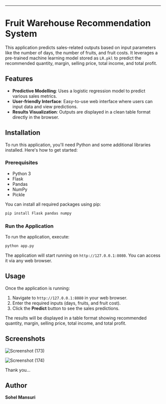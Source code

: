 ---

# Fruit Warehouse Recommendation System

This application predicts sales-related outputs based on input parameters like the number of days, the number of fruits, and fruit costs. It leverages a pre-trained machine learning model stored as `LR.pkl` to predict the recommended quantity, margin, selling price, total income, and total profit.

## Features

- **Predictive Modelling**: Uses a logistic regression model to predict various sales metrics.
- **User-friendly Interface**: Easy-to-use web interface where users can input data and view predictions.
- **Results Visualization**: Outputs are displayed in a clean table format directly in the browser.

## Installation

To run this application, you'll need Python and some additional libraries installed. Here's how to get started:

### Prerequisites

- Python 3
- Flask
- Pandas
- NumPy
- Pickle

You can install all required packages using pip:

```bash
pip install Flask pandas numpy
```
### Run the Application

To run the application, execute:

```bash
python app.py
```

The application will start running on `http://127.0.0.1:8080`. You can access it via any web browser.

## Usage

Once the application is running:
1. Navigate to `http://127.0.0.1:8080` in your web browser.
2. Enter the required inputs (days, fruits, and fruit cost).
3. Click the **Predict** button to see the sales predictions.

The results will be displayed in a table format showing recommended quantity, margin, selling price, total income, and total profit.

## Screenshots

![Screenshot (173)](https://github.com/SohelMansuri12345/Fruit-Warehouse-Recommendation-System/assets/168846227/d93ab476-c129-42c0-b9eb-6929296ac63a)

![Screenshot (174)](https://github.com/SohelMansuri12345/Fruit-Warehouse-Recommendation-System/assets/168846227/167e6f8b-b537-442d-a3a8-0894ff68b575)

Thank you...

## Author 
**Sohel Mansuri**

